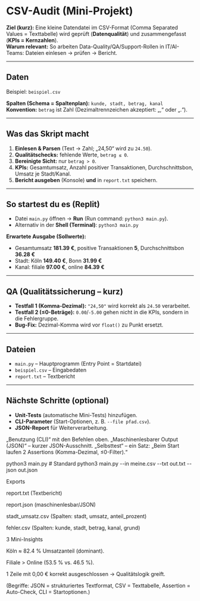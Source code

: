 # CSV-Audit (Mini-Projekt)

**Ziel (kurz):** Eine kleine Datendatei im CSV-Format (Comma Separated Values = Texttabelle) wird geprüft (**Datenqualität**) und zusammengefasst (**KPIs = Kernzahlen**).  
**Warum relevant:** So arbeiten Data-Quality/QA/Support-Rollen in IT/AI-Teams: Dateien einlesen → prüfen → Bericht.

---

## Daten
Beispiel: `beispiel.csv`


**Spalten (Schema = Spaltenplan):** `kunde, stadt, betrag, kanal`  
**Konvention:** `betrag` ist Zahl (Dezimaltrennzeichen akzeptiert: „,“ oder „.“).

---

## Was das Skript macht
1. **Einlesen & Parsen** (Text → Zahl; „24,50“ wird zu `24.50`).  
2. **Qualitätschecks:** fehlende Werte, `betrag ≤ 0`.  
3. **Bereinigte Sicht:** nur `betrag > 0`.  
4. **KPIs:** Gesamtumsatz, Anzahl positiver Transaktionen, Durchschnittsbon, Umsatz je Stadt/Kanal.  
5. **Bericht ausgeben** (Konsole) **und** in `report.txt` speichern.

---

## So startest du es (Replit)
- Datei `main.py` öffnen → **Run** (Run command: `python3 main.py`).  
- Alternativ in der **Shell (Terminal)**: `python3 main.py`

**Erwartete Ausgabe (Sollwerte):**
- Gesamtumsatz **181.39 €**, positive Transaktionen **5**, Durchschnittsbon **36.28 €**  
- Stadt: Köln **149.40 €**, Bonn **31.99 €**  
- Kanal: filiale **97.00 €**, online **84.39 €**

---

## QA (Qualitätssicherung – kurz)
- **Testfall 1 (Komma-Dezimal):** `"24,50"` wird korrekt als `24.50` verarbeitet.  
- **Testfall 2 (≤0-Beträge):** `0.00`/`-5.00` gehen nicht in die KPIs, sondern in die Fehlergruppe.  
- **Bug-Fix:** Dezimal-Komma wird vor `float()` zu Punkt ersetzt.

---

## Dateien
- `main.py` – Hauptprogramm (Entry Point = Startdatei)  
- `beispiel.csv` – Eingabedaten  
- `report.txt` – Textbericht

---

## Nächste Schritte (optional)
- **Unit-Tests** (automatische Mini-Tests) hinzufügen.  
- **CLI-Parameter** (Start-Optionen, z. B. `--file pfad.csv`).  
- **JSON-Report** für Weiterverarbeitung.

„Benutzung (CLI)“ mit den Befehlen oben.
„Maschinenlesbarer Output (JSON)“ – kurzer JSON-Ausschnitt.
„Selbsttest“ – ein Satz: „Beim Start laufen 2 Assertions (Komma-Dezimal, ≤0-Filter).“

python3 main.py                             # Standard
python3 main.py --in meine.csv --txt out.txt --json out.json

Exports

report.txt (Textbericht)

report.json (maschinenlesbar/JSON)

stadt_umsatz.csv (Spalten: stadt, umsatz, anteil_prozent)

fehler.csv (Spalten: kunde, stadt, betrag, kanal, grund)

3 Mini-Insights

Köln ≈ 82.4 % Umsatzanteil (dominant).

Filiale > Online (53.5 % vs. 46.5 %).

1 Zeile mit 0,00 € korrekt ausgeschlossen → Qualitätslogik greift.

(Begriffe: JSON = strukturiertes Textformat, CSV = Texttabelle, Assertion = Auto-Check, CLI = Startoptionen.)